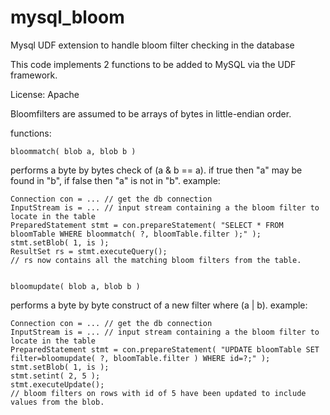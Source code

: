 # mysql_bloom
Mysql UDF extension to handle bloom filter checking in the database

This code implements 2 functions to be added to MySQL via the UDF framework.  

License: Apache

Bloomfilters are assumed to be arrays of bytes in little-endian order.  

functions:

    bloommatch( blob a, blob b )
performs a byte by bytes check of  (a & b == a).  if true then "a" may be found in "b", if false then "a" is not in "b".
example:

    Connection con = ... // get the db connection
    InputStream is = ... // input stream containing a the bloom filter to locate in the table
    PreparedStatement stmt = con.prepareStatement( "SELECT * FROM bloomTable WHERE bloommatch( ?, bloomTable.filter );" );
    stmt.setBlob( 1, is );
    ResultSet rs = stmt.executeQuery();
    // rs now contains all the matching bloom filters from the table.
    
  
    bloomupdate( blob a, blob b )
performs a byte by byte construct of a new filter where (a | b). 
example:

    Connection con = ... // get the db connection
    InputStream is = ... // input stream containing a the bloom filter to locate in the table
    PreparedStatement stmt = con.prepareStatement( "UPDATE bloomTable SET filter=bloomupdate( ?, bloomTable.filter ) WHERE id=?;" );
    stmt.setBlob( 1, is );
    stmt.setint( 2, 5 );
    stmt.executeUpdate();
    // bloom filters on rows with id of 5 have been updated to include values from the blob.

